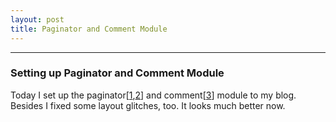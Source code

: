 ```yaml
---
layout: post
title: Paginator and Comment Module	
---
```


___

### Setting up Paginator and Comment Module

Today I set up the paginator[[1](http://jekyllrb.com/docs/pagination/),[2](http://www.ericlagergren.com/blog/jekyll-pagination/)] and comment[[3](http://duoshuo.com/)] module to my blog. Besides I fixed some layout glitches, too. It looks much better now. 